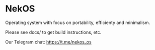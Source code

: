 # NekOS
Operating system with focus on portability, efficienty and minimalism.

Please see docs/ to get build instructions, etc.

Our Telegram chat: https://t.me/nekos_os
